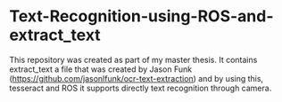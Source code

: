 # Text-Recognition-using-ROS-and-extract_text
This repository was created as part of my master thesis. It contains extract_text a file that was created by Jason Funk (https://github.com/jasonlfunk/ocr-text-extraction) and by using this, tesseract and ROS it supports directly text recognition through camera.
